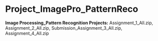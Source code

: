 # Project_ImagePro_PatternReco
**Image Processing_Pattern Recognition Projects:**
Assignment_1_All.zip, Assignment_2_All.zip, Submission_Assignment_3_All.zip, Assignment_4_All.zip
